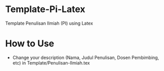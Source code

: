 # Template-Pi-Latex
Template Penulisan Ilmiah (PI) using Latex

# How to Use
* Change your description (Nama, Judul Penulisan, Dosen Pembimbing, etc) in Template/Penulisan-Ilmiah.tex
